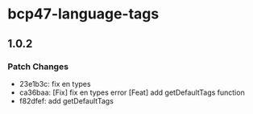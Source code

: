 # bcp47-language-tags

## 1.0.2

### Patch Changes

- 23e1b3c: fix en types
- ca36baa: [Fix] fix en types error
  [Feat] add getDefaultTags function
- f82dfef: add getDefaultTags
